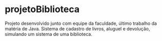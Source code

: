 # projetoBiblioteca
Projeto desenvolvido junto com equipe da faculdade, último trabalho da matéria de Java.
Sistema de cadastro de livros, aluguel e devolução, simulando um sistema de uma biblioteca.
